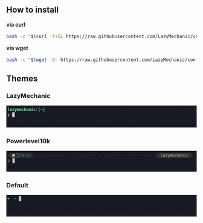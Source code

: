  ## How to install 
 **via curl**
 ```bash
bash -c "$(curl -fsSL https://raw.githubusercontent.com/LazyMechanic/configs/master/install-dotfiles.sh) "$ZSH_CUSTOM""
 ```

**via wget**
```bash
bash -c "$(wget -O- https://raw.githubusercontent.com/LazyMechanic/configs/master/install-dotfiles.sh) "$ZSH_CUSTOM"" 
```

## Themes
### LazyMechanic
![LazyMechanic](./lazymechanic.png)
### Powerlevel10k
![Powerlevel10k](./p10k.png)
### Default
![Default](./default.png)
